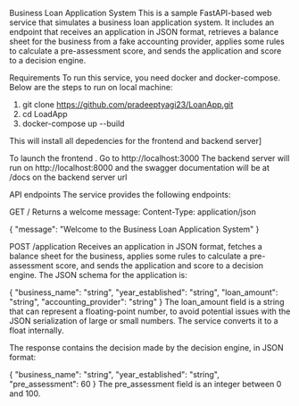 Business Loan Application System
This is a sample FastAPI-based web service that simulates a business loan application system. It includes an endpoint that receives an application in JSON format, retrieves a balance sheet for the business from a fake accounting provider, applies some rules to calculate a pre-assessment score, and sends the application and score to a decision engine.

Requirements
To run this service, you need docker and docker-compose. Below are the steps to run on local machine:

1. git clone https://github.com/pradeeptyagi23/LoanApp.git
2. cd LoadApp
3. docker-compose up --build

This will install all depedencies for the frontend and backend server]

To launch the frontend . Go to http://localhost:3000
The backend server will run on http://localhost:8000 and the swagger documentation will be at /docs on the backend server url


API endpoints
The service provides the following endpoints:

GET /
Returns a welcome message:
Content-Type: application/json

{
    "message": "Welcome to the Business Loan Application System"
}


POST /application
Receives an application in JSON format, fetches a balance sheet for the business, applies some rules to calculate a pre-assessment score, and sends the application and score to a decision engine. The JSON schema for the application is:

{
    "business_name": "string",
    "year_established": "string",
    "loan_amount": "string",
    "accounting_provider": "string"
}
The loan_amount field is a string that can represent a floating-point number, to avoid potential issues with the JSON serialization of large or small numbers. The service converts it to a float internally.

The response contains the decision made by the decision engine, in JSON format:

{
    "business_name": "string",
    "year_established": "string",
    "pre_assessment": 60
}
The pre_assessment field is an integer between 0 and 100.